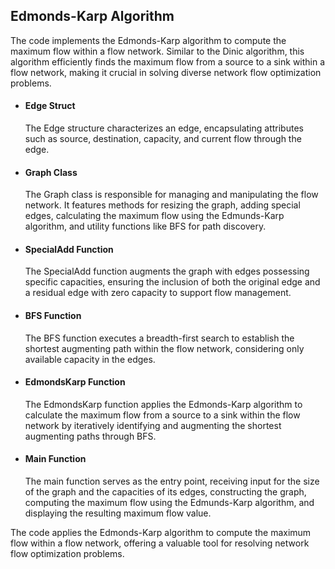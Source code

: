## Edmonds-Karp Algorithm

The code implements the Edmonds-Karp algorithm to compute the maximum flow within a flow network. Similar to the Dinic algorithm, this algorithm efficiently finds the maximum flow from a source to a sink within a flow network, making it crucial in solving diverse network flow optimization problems.

* #### Edge Struct
  The Edge structure characterizes an edge, encapsulating attributes such as source, destination, capacity, and current flow through the edge.

* #### Graph Class
  The Graph class is responsible for managing and manipulating the flow network. It features methods for resizing the graph, adding special edges, calculating the maximum flow using the Edmunds-Karp algorithm, and utility functions like BFS for path discovery.

* #### SpecialAdd Function
  The SpecialAdd function augments the graph with edges possessing specific capacities, ensuring the inclusion of both the original edge and a residual edge with zero capacity to support flow management.

* #### BFS Function
  The BFS function executes a breadth-first search to establish the shortest augmenting path within the flow network, considering only available capacity in the edges.

* #### EdmondsKarp Function
  The EdmondsKarp function applies the Edmonds-Karp algorithm to calculate the maximum flow from a source to a sink within the flow network by iteratively identifying and augmenting the shortest augmenting paths through BFS.

* #### Main Function
  The main function serves as the entry point, receiving input for the size of the graph and the capacities of its edges, constructing the graph, computing the maximum flow using the Edmunds-Karp algorithm, and displaying the resulting maximum flow value.

The code applies the Edmonds-Karp algorithm to compute the maximum flow within a flow network, offering a valuable tool for resolving network flow optimization problems.
